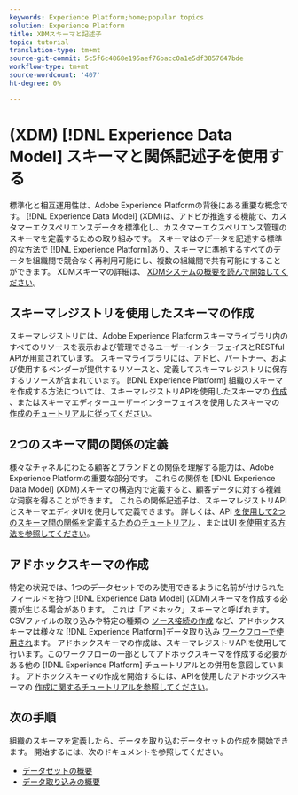```yaml
---
keywords: Experience Platform;home;popular topics
solution: Experience Platform
title: XDMスキーマと記述子
topic: tutorial
translation-type: tm+mt
source-git-commit: 5c5f6c4868e195aef76bacc0a1e5df3857647bde
workflow-type: tm+mt
source-wordcount: '407'
ht-degree: 0%

---
```



# (XDM) [!DNL Experience Data Model] スキーマと関係記述子を使用する

標準化と相互運用性は、Adobe Experience Platformの背後にある重要な概念です。 [!DNL Experience Data Model] (XDM)は、アドビが推進する機能で、カスタマーエクスペリエンスデータを標準化し、カスタマーエクスペリエンス管理のスキーマを定義するための取り組みです。 スキーマはのデータを記述する標準的な方法で [!DNL Experience Platform]あり、スキーマに準拠するすべてのデータを組織間で競合なく再利用可能にし、複数の組織間で共有可能にすることができます。 XDMスキーマの詳細は、 [XDMシステムの概要を読んで開始してください](../xdm/home.md)。

## スキーマレジストリを使用したスキーマの作成

スキーマレジストリには、Adobe Experience Platformスキーマライブラリ内のすべてのリソースを表示および管理できるユーザーインターフェイスとRESTful APIが用意されています。 スキーマライブラリには、アドビ、パートナー、および使用するベンダーが提供するリソースと、定義してスキーマレジストリに保存するリソースが含まれています。 [!DNL Experience Platform] 組織のスキーマを作成する方法については、スキーマレジストリAPIを使用したスキーマの [作成](../xdm/tutorials/create-schema-api.md) 、またはスキーマエディターユーザーインターフェイスを使用したスキーマの [作成のチュートリアルに従ってください](../xdm/tutorials/create-schema-ui.md)。

## 2つのスキーマ間の関係の定義

様々なチャネルにわたる顧客とブランドとの関係を理解する能力は、Adobe Experience Platformの重要な部分です。 これらの関係を [!DNL Experience Data Model] (XDM)スキーマの構造内で定義すると、顧客データに対する複雑な洞察を得ることができます。 これらの関係記述子は、スキーマレジストリAPIとスキーマエディタUIを使用して定義できます。 詳しくは、API [を使用して2つのスキーマ間の関係を定義するためのチュートリアル](../xdm/tutorials/relationship-api.md) 、またはUI [を使用する方法を参照してください](../xdm/tutorials/relationship-ui.md)。

## アドホックスキーマの作成

特定の状況では、1つのデータセットでのみ使用できるように名前が付けられたフィールドを持つ [!DNL Experience Data Model] (XDM)スキーマを作成する必要が生じる場合があります。 これは「アドホック」スキーマと呼ばれます。 CSVファイルの取り込みや特定の種類の [ソース接続の作成](../ingestion/home.md) など、アドホックスキーマは様々な [!DNL Experience Platform]データ取り込み [ワークフローで使用され](../sources/home.md)ます。 アドホックスキーマの作成は、スキーマレジストリAPIを使用して行います。このワークフローの一部としてアドホックスキーマを作成する必要がある他の [!DNL Experience Platform] チュートリアルとの併用を意図しています。 アドホックスキーマの作成を開始するには、APIを使用したアドホックスキーマの [作成に関するチュートリアルを参照してください](../xdm/tutorials/ad-hoc.md)。

## 次の手順

組織のスキーマを定義したら、データを取り込むデータセットの作成を開始できます。 開始するには、次のドキュメントを参照してください。

* [データセットの概要](../catalog/datasets/overview.md)
* [データ取り込みの概要](../ingestion/home.md)